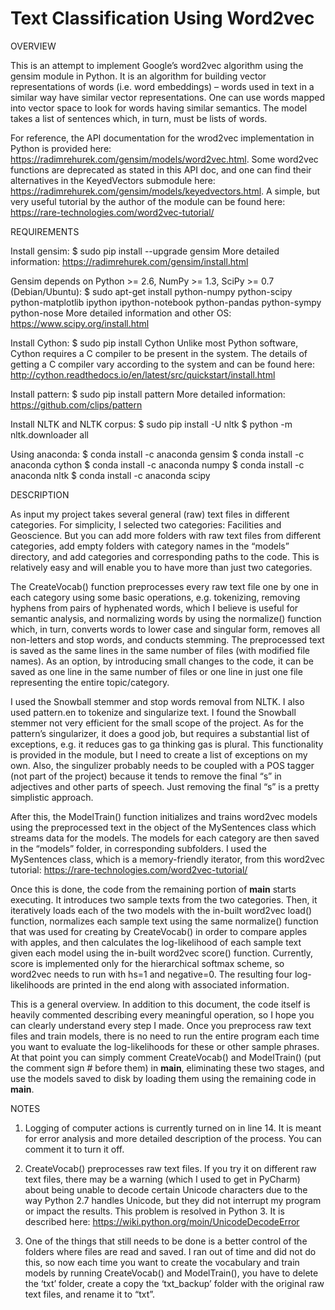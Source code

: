 # Text Classification Using Word2vec

OVERVIEW

This is an attempt to implement Google’s word2vec algorithm using the gensim module in Python. It is an algorithm for building vector representations of words (i.e. word embeddings) – words used in text in a similar way have similar vector representations. One can use words mapped into vector space to look for words having similar semantics. The model takes a list of sentences which, in turn, must be lists of words.

For reference, the API documentation for the wrod2vec implementation in Python is provided here: https://radimrehurek.com/gensim/models/word2vec.html. Some word2vec functions are deprecated as stated in this API doc, and one can find their alternatives in the KeyedVectors submodule here: https://radimrehurek.com/gensim/models/keyedvectors.html. A simple, but very useful tutorial by the author of the module can be found here: https://rare-technologies.com/word2vec-tutorial/

REQUIREMENTS

Install gensim:
$ sudo pip install --upgrade gensim
More detailed information:
https://radimrehurek.com/gensim/install.html

Gensim depends on Python >= 2.6, NumPy >= 1.3, SciPy >= 0.7 (Debian/Ubuntu):
$ sudo apt-get install python-numpy python-scipy python-matplotlib ipython ipython-notebook python-pandas python-sympy python-nose
More detailed information and other OS:
https://www.scipy.org/install.html

Install Cython:
$ sudo pip install Cython
Unlike most Python software, Cython requires a C compiler to be present in the system. The details of getting a C compiler vary according to the system and can be found here:
http://cython.readthedocs.io/en/latest/src/quickstart/install.html

Install pattern:
$ sudo pip install pattern
More detailed information:
https://github.com/clips/pattern

Install NLTK and NLTK corpus:
$ sudo pip install -U nltk
$ python -m nltk.downloader all

Using anaconda:
$ conda install -c anaconda gensim
$ conda install -c anaconda cython
$ conda install -c anaconda numpy
$ conda install -c anaconda nltk
$ conda install -c anaconda scipy

DESCRIPTION

As input my project takes several general (raw) text files in different categories. For simplicity, I selected two categories: Facilities and Geoscience. But you can add more folders with raw text files from different categories, add empty folders with category names in the “models” directory, and add categories and corresponding paths to the code. This is relatively easy and will enable you to have more than just two categories.

The CreateVocab() function preprocesses every raw text file one by one in each category using some basic operations, e.g. tokenizing, removing hyphens from pairs of hyphenated words, which I believe is useful for semantic analysis, and normalizing words by using the normalize() function which, in turn, converts words to lower case and singular form, removes all non-letters and stop words, and conducts stemming. The preprocessed text is saved as the same lines in the same number of files (with modified file names). As an option, by introducing small changes to the code, it can be saved as one line in the same number of files or one line in just one file representing the entire topic/category.

I used the Snowball stemmer and stop words removal from NLTK. I also used pattern.en to tokenize and singularize text. I found the Snowball stemmer not very efficient for the small scope of the project. As for the pattern’s singularizer, it does a good job, but requires a substantial list of exceptions, e.g. it reduces gas to ga thinking gas is plural. This functionality is provided in the module, but I need to create a list of exceptions on my own. Also, the singulizer probably needs to be coupled with a POS tagger (not part of the project) because it tends to remove the final “s” in adjectives and other parts of speech. Just removing the final “s” is a pretty simplistic approach.

After this, the ModelTrain() function initializes and trains word2vec models using the preprocessed text in the object of the MySentences class which streams data for the models. The models for each category are then saved in the “models” folder, in corresponding subfolders. I used the MySentences class, which is a memory-friendly iterator, from this word2vec tutorial: https://rare-technologies.com/word2vec-tutorial/

Once this is done, the code from the remaining portion of __main__ starts executing. It introduces two sample texts from the two categories. Then, it iteratively loads each of the two models with the in-built word2vec load() function, normalizes each sample text using the same normalize() function that was used for creating by CreateVocab() in order to compare apples with apples, and then calculates the log-likelihood of each sample text given each model using the in-built word2vec score() function. Currently, score is implemented only for the hierarchical softmax scheme, so word2vec needs to run with hs=1 and negative=0. The resulting four log-likelihoods are printed in the end along with associated information.

This is a general overview. In addition to this document, the code itself is heavily commented describing every meaningful operation, so I hope you can clearly understand every step I made. Once you preprocess raw text files and train models, there is no need to run the entire program each time you want to evaluate the log-likelihoods for these or other sample phrases. At that point you can simply comment CreateVocab() and ModelTrain() (put the comment sign # before them) in __main__, eliminating these two stages, and use the models saved to disk by loading them using the remaining code in __main__.

NOTES
1) Logging of computer actions is currently turned on in line 14. It is meant for error analysis and more detailed description of the process. You can comment it to turn it off.

2) CreateVocab() preprocesses raw text files. If you try it on different raw text files, there may be a warning (which I used to get in PyCharm) about being unable to decode certain Unicode characters due to the way Python 2.7 handles Unicode, but they did not interrupt my program or impact the results. This problem is resolved in Python 3. It is described here: https://wiki.python.org/moin/UnicodeDecodeError

4) One of the things that still needs to be done is a better control of the folders where files are read and saved. I ran out of time and did not do this, so now each time you want to create the vocabulary and train models by running CreateVocab() and ModelTrain(), you have to delete the ‘txt’ folder, create a copy the ‘txt_backup’ folder with the original raw text files, and rename it to “txt”.

